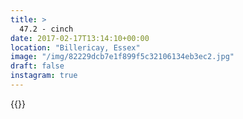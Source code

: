 ```yaml
---
title: >
  47.2 - cinch
date: 2017-02-17T13:14:10+00:00
location: "Billericay, Essex"
image: "/img/82229dcb7e1f899f5c32106134eb3ec2.jpg"
draft: false
instagram: true
---
```


{{<photo src="/img/82229dcb7e1f899f5c32106134eb3ec2.jpg">}}
